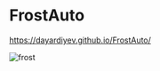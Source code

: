# FrostAuto

https://dayardiyev.github.io/FrostAuto/

![frost](https://user-images.githubusercontent.com/92905923/181741686-356e259d-dfba-4d34-8988-ebf7a3829180.png)
